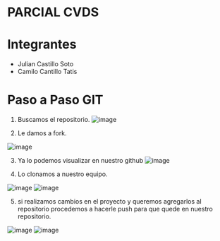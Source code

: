 
# PARCIAL CVDS

Integrantes
=
- Julian Castillo Soto
- Camilo Cantillo Tatis

Paso a Paso GIT
=
1. Buscamos el repositorio.
![image](https://user-images.githubusercontent.com/108955358/190648367-274f8bd7-47f0-43e9-af74-992d8dab7409.png)

2. Le damos a fork.

![image](https://user-images.githubusercontent.com/108955358/190648938-e6d736e4-8294-48a9-afab-731902144588.png)

3. Ya lo podemos visualizar en nuestro github
![image](https://user-images.githubusercontent.com/108955358/190649066-c184a972-0a2a-4f23-8147-ce7ec5caefb9.png)

4. Lo clonamos a nuestro equipo.

![image](https://user-images.githubusercontent.com/108955358/190649509-f01a0cc4-4c28-43e3-a08a-40cb625a3e45.png)
![image](https://user-images.githubusercontent.com/108955358/190649778-d5ebd306-1243-4ebf-9597-a10b232abd21.png)

5. si realizamos cambios en el proyecto y queremos agregarlos al repositorio procedemos a hacerle push para que quede en nuestro repositorio.

![image](https://user-images.githubusercontent.com/108955358/190651605-958ed4c9-d969-4bf3-9ffa-6b0718b82736.png)
![image](https://user-images.githubusercontent.com/108955358/190651677-d0000590-fd4e-497a-b272-31f3925bc54f.png)

